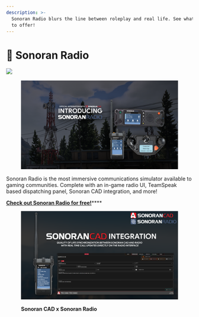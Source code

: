 ```yaml
---
description: >-
  Sonoran Radio blurs the line between roleplay and real life. See what we have
  to offer!
---
```


# 📡 Sonoran Radio

![](<../.gitbook/assets/SonoranRadio Logo\_Full (1).png>)

<figure><img src="../.gitbook/assets/image (18).png" alt=""><figcaption></figcaption></figure>

Sonoran Radio is the most immersive communications simulator available to gaming communities. Complete with an in-game radio UI, TeamSpeak based dispatching panel, Sonoran CAD integration, and more!

[**Check out Sonoran Radio for free!**](https://info.sonoranradio.com/en/why-choose-sonoran-radio)****

<figure><img src="../.gitbook/assets/sync big.png" alt=""><figcaption><p><strong>Sonoran CAD x Sonoran Radio</strong></p></figcaption></figure>
